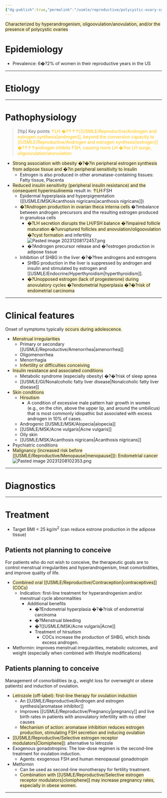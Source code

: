 ```yaml
---
{"dg-publish":true,"permalink":"/usmle/reproductive/polycystic-ovary-syndrome/"}
---
```


<span style="background:rgba(240, 200, 0, 0.2)">Characterized by hyperandrogenism, oligoovulation/anovulation, and/or the presence of polycystic ovaries</span>
# Epidemiology
- Prevalence: 6�?2% of women in their reproductive years in the US

---
# Etiology

---
# Pathophysiology
>[!tip] Key points
><font color="#ffc000">↑LH �?↑↑↑[[USMLE/Reproductive/Androgen and estrogen synthesis\|androgen]], beyond the conversion capacity to [[USMLE/Reproductive/Androgen and estrogen synthesis\|estrogen]] �?↑↑↑androgen inhibits FSH, causing more LH �?no LH surge, oligoovulation/anovulation</font>
- <span style="background:rgba(240, 200, 0, 0.2)">Strong association with obesity �?�?in peripheral estrogen synthesis from adipose tissue and �?in peripheral sensitivity to insulin</span>
	- Estrogen is also produced in other aromatase-containing tissues: Fatty tissue, Placenta
- <span style="background:rgba(240, 200, 0, 0.2)">Reduced insulin sensitivity (peripheral insulin resistance) and the consequent hyperinsulinemia</span> result in: <span style="background:rgba(240, 200, 0, 0.2)">↑LH</span>:FSH
	- Epidermal hyperplasia and hyperpigmentation ([[USMLE/MSK/Acanthosis nigricans\|acanthosis nigricans]])
	- <span style="background:rgba(240, 200, 0, 0.2)">�?Androgen production in ovarian theca interna cells</span> �?imbalance between androgen precursors and the resulting estrogen produced in granulosa cells
		- <span style="background:rgba(240, 200, 0, 0.2)">�?LH secretion disrupts the LH/FSH balance �?impaired follicle maturation �?unruptured follicles and anovulation/oligoovulation</span> <span style="background:rgba(240, 200, 0, 0.2)">�?cyst formation</span> and infertility![Pasted image 20231208172457.png](/img/user/appendix/Pasted%20image%2020231208172457.png)
		- �?Androgen precursor release and �?estrogen production in adipose tissue
	- Inhibition of SHBG in the liver �?�?free androgens and estrogens
		- SHBG production in the liver is suppressed by androgen and insulin and stimulated by estrogen and [[USMLE/Endocrine/Hyperthyroidism\|hyperthyroidism]].
		- <span style="background:rgba(240, 200, 0, 0.2)">�?Unopposed estrogen (lack of progesterone) during anovulatory cycles �?endometrial hyperplasia �?�?risk of endometrial carcinoma</span>

---
# Clinical features
Onset of symptoms typically <span style="background:rgba(240, 200, 0, 0.2)">occurs during adolescence</span>.
- <span style="background:rgba(240, 200, 0, 0.2)">Menstrual irregularities</span>
	- Primary or secondary [[USMLE/Reproductive/Amenorrhea\|amenorrhea]]
	- Oligomenorrhea
	- Menorrhagia
	- <span style="background:rgba(240, 200, 0, 0.2)">Infertility or difficulties conceiving</span>
- <span style="background:rgba(240, 200, 0, 0.2)">Insulin resistance and associated conditions</span>
	- Metabolic syndrome (especially obesity) �?�?risk of sleep apnea
	- [[USMLE/GI/Nonalcoholic fatty liver disease\|Nonalcoholic fatty liver disease]]
- <span style="background:rgba(240, 200, 0, 0.2)">Skin conditions</span>
	- <span style="background:rgba(240, 200, 0, 0.2)">Hirsutism</span>
		- A condition of excessive male pattern hair growth in women (e.g., on the chin, above the upper lip, and around the umbilicus) that is most commonly idiopathic but associated with excess androgen in 10% of cases.
	- Androgenic [[USMLE/MSK/Alopecia\|alopecia]]
	- [[USMLE/MSK/Acne vulgaris\|Acne vulgaris]]
	- Oily skin
	- [[USMLE/MSK/Acanthosis nigricans\|Acanthosis nigricans]]
- Psychiatric conditions
- <span style="background:rgba(240, 200, 0, 0.2)">Malignancy (increased risk before [[USMLE/Reproductive/Menopause\|menopause]]): Endometrial cancer</span>
![Pasted image 20231208102353.png](/img/user/appendix/Pasted%20image%2020231208102353.png)

---
# Diagnostics


---
# Treatment
- Target BMI < 25 kg/m<sup>2</sup> (can reduce estrone production in the adipose tissue)
## Patients not planning to conceive
For patients who do not wish to conceive, the therapeutic goals are to control menstrual irregularities and hyperandrogenism, treat comorbidities, and improve quality of life.
- <span style="background:rgba(240, 200, 0, 0.2)">Combined oral [[USMLE/Reproductive/Contraception\|contraceptives]] (COCs) </span>
	- Indication: first-line treatment for hyperandrogenism and/or menstrual cycle abnormalities 
		- Additional benefits
			- �?Endometrial hyperplasia �?�?risk of endometrial carcinoma 
			- �?Menstrual bleeding
			- �?[[USMLE/MSK/Acne vulgaris\|Acne]]
			- Treatment of hirsutism
				- COCs increase the production of SHBG, which binds excess androgen.
- Metformin: improves menstrual irregularities, metabolic outcomes, and weight (especially when combined with lifestyle modifications)
## Patients planning to conceive
Management of comorbidities (e.g., weight loss for overweight or obese patients) and induction of ovulation.
- <span style="background:rgba(240, 200, 0, 0.2)">Letrozole (off-label): first-line therapy for ovulation induction </span>
	- An [[USMLE/Reproductive/Androgen and estrogen synthesis\|aromatase inhibitor]]
	- Improves [[USMLE/Reproductive/Pregnancy\|pregnancy]] and live birth rates in patients with anovulatory infertility with no other causes
	- <span style="background:rgba(240, 200, 0, 0.2)">Mechanism of action: aromatase inhibition reduces estrogen production, stimulating FSH secretion and inducing ovulation</span>
- <span style="background:rgba(240, 200, 0, 0.2)">[[USMLE/Reproductive/Selective estrogen receptor modulators\|Clomiphene]]</span>: alternative to letrozole
- Exogenous gonadotropins: The low-dose regimen is the second-line treatment for ovulation induction.
	- Agents: exogenous FSH and human menopausal gonadotropin
- Metformin
	- Can be used as second-line monotherapy for fertility treatment.  
	- <span style="background:rgba(240, 200, 0, 0.2)">Combination with [[USMLE/Reproductive/Selective estrogen receptor modulators\|clomiphene]] may increase pregnancy rates, especially in obese women.</span>

---

